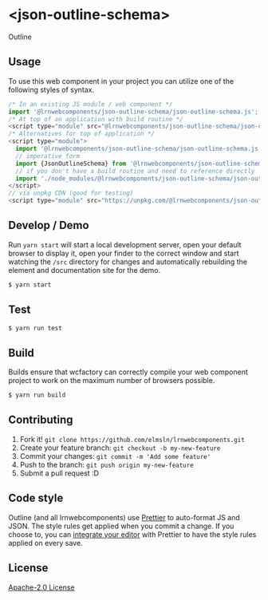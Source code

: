 # &lt;json-outline-schema&gt;

Outline
> 

## Usage
To use this web component in your project you can utilize one of the following styles of syntax.

```js
/* In an existing JS module / web component */
import '@lrnwebcomponents/json-outline-schema/json-outline-schema.js';
/* At top of an application with build routine */
<script type="module" src="@lrnwebcomponents/json-outline-schema/json-outline-schema.js"></script>
/* Alternatives for top of application */
<script type="module">
  import '@lrnwebcomponents/json-outline-schema/json-outline-schema.js';
  // imperative form
  import {JsonOutlineSchema} from '@lrnwebcomponents/json-outline-schema';
  // if you don't have a build routine and need to reference directly
  import './node_modules/@lrnwebcomponents/json-outline-schema/json-outline-schema.js';
</script>
// via unpkg CDN (good for testing)
<script type="module" src="https://unpkg.com/@lrnwebcomponents/json-outline-schema/json-outline-schema.js"></script>
```

## Develop / Demo
Run `yarn start` will start a local development server, open your default browser to display it, open your finder to the correct window and start watching the `/src` directory for changes and automatically rebuilding the element and documentation site for the demo.
```bash
$ yarn start
```

## Test

```bash
$ yarn run test
```

## Build
Builds ensure that wcfactory can correctly compile your web component project to
work on the maximum number of browsers possible.
```bash
$ yarn run build
```

## Contributing

1. Fork it! `git clone https://github.com/elmsln/lrnwebcomponents.git`
2. Create your feature branch: `git checkout -b my-new-feature`
3. Commit your changes: `git commit -m 'Add some feature'`
4. Push to the branch: `git push origin my-new-feature`
5. Submit a pull request :D

## Code style

Outline (and all lrnwebcomponents) use [Prettier][prettier] to auto-format JS and JSON.  The style rules get applied when you commit a change.  If you choose to, you can [integrate your editor][prettier-ed] with Prettier to have the style rules applied on every save.

[prettier]: https://github.com/prettier/prettier/
[prettier-ed]: https://github.com/prettier/prettier/#editor-integration
[polyserve]: https://github.com/Polymer/polyserve
[web-component-tester]: https://github.com/Polymer/web-component-tester

## License
[Apache-2.0 License](http://opensource.org/licenses/Apache-2.0)